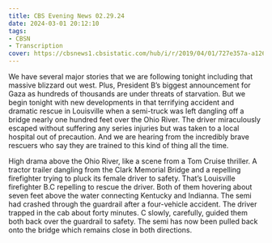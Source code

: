 ```yaml
---
title: CBS Evening News 02.29.24
date: 2024-03-01 20:12:10
tags:
- CBSN
- Transcription
cover: https://cbsnews1.cbsistatic.com/hub/i/r/2019/04/01/727e357a-a126-4138-a2c5-4d3222669d57/thumbnail/640x360/3ff2761028dc5c65cc4f07acd54bcd5c/cbsn2-logo-1920x1080.jpg
---
```

We have several major stories that we are following tonight including that massive blizzard out west. Plus, President B’s biggest announcement for Gaza as hundreds of thousands are under threats of starvation. But we begin tonight with new developments in that terrifying accident and dramatic rescue in Louisville when a semi-truck was left dangling off a bridge nearly one hundred feet over the Ohio River. The driver miraculously escaped without suffering any series injuries but was taken to a local hospital out of precaution. And we are hearing from the incredibly brave rescuers who say they are trained to this kind of thing all the time.

High drama above the Ohio River, like a scene from a Tom Cruise thriller. A tractor trailer dangling from the Clark Memorial Bridge and a repelling firefighter trying to pluck its female driver to safety. That’s Louisville firefighter B.C repelling to rescue the driver. Both of them hovering about seven feet above the water connecting Kentucky and Indianna. The semi had crashed through the guardrail after a four-vehicle accident. The driver trapped in the cab about forty minutes. C slowly, carefully, guided them both back over the guardrail to safety. The semi has now been pulled back onto the bridge which remains close in both directions. 
